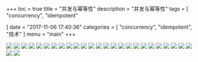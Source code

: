 +++
toc = true
title = "并发与幂等性"
description = "并发与幂等性"
tags = [
	"concurrency",
    "idempotent"

]
date = "2017-11-06 17:40:36"
categories = [
    "concurrency",
	"idempotent",
    "技术"
]
menu = "main"
+++

![](/img/concurrency/1.jpg)
![](/img/concurrency/2.jpg)
![](/img/concurrency/3.jpg)
![](/img/concurrency/4.jpg)
![](/img/concurrency/5.jpg)
![](/img/concurrency/6.jpg)
![](/img/concurrency/7.jpg)
![](/img/concurrency/8.jpg)
![](/img/concurrency/9.jpg)
![](/img/concurrency/10.jpg)
![](/img/concurrency/11.jpg)
![](/img/concurrency/12.jpg)
![](/img/concurrency/13.jpg)
![](/img/concurrency/14.jpg)
![](/img/concurrency/15.jpg)
![](/img/concurrency/16.jpg)
![](/img/concurrency/17.jpg)
![](/img/concurrency/18.jpg)
![](/img/concurrency/19.jpg)
![](/img/concurrency/20.jpg)
![](/img/concurrency/21.jpg)
![](/img/concurrency/22.jpg)
![](/img/concurrency/23.jpg)
![](/img/concurrency/24.jpg)
![](/img/concurrency/25.jpg)
![](/img/concurrency/26.jpg)
![](/img/concurrency/27.jpg)
